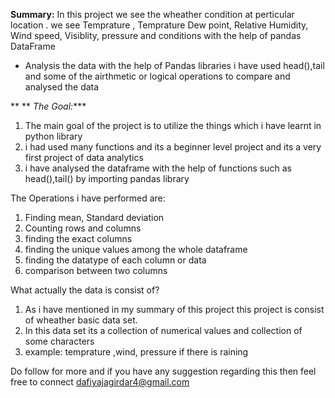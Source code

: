 **Summary:**
    In this project we see the wheather condition at perticular location . we see Temprature , Temprature Dew point, 
    Relative Humidity, Wind speed, Visiblity, pressure and conditions with the help of pandas DataFrame

   * Analysis the data with the help of Pandas libraries
    i have used head(),tail and some of the airthmetic or logical operations to compare and analysed the data 

**  **  *The Goal:****
1) The main goal of the project is to utilize the things which i have learnt in python library
2) i had used many functions and its a beginner level project and its a very first project of data analytics
3) i have analysed the dataframe with the help of functions such as head(),tail() by importing pandas library

The Operations i have performed are:
1) Finding mean, Standard deviation
2) Counting rows and columns
3) finding the exact columns
4) finding the unique values among the whole dataframe
5) finding the datatype of each column or data
6) comparison between two columns

What actually the data is consist of?
1) As i have mentioned in my summary of this project this project is consist of wheather basic data set.
2) In this data set its a collection of numerical values and collection of some characters
3) example: temprature ,wind, pressure if there is raining

Do follow for more and if you have any suggestion regarding this then feel free to connect
dafiyajagirdar4@gmail.com


    
